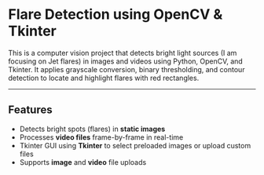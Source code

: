 # Flare Detection using OpenCV & Tkinter

This is a computer vision project that detects bright light sources (I am focusing on Jet flares) in images and videos using Python, OpenCV, and Tkinter. It applies grayscale conversion, binary thresholding, and contour detection to locate and highlight flares with red rectangles.

---

## Features

- Detects bright spots (flares) in **static images**
- Processes **video files** frame-by-frame in real-time
- Tkinter GUI using **Tkinter** to select preloaded images or upload custom files
- Supports **image** and **video** file uploads
